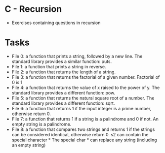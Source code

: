 # C - Recursion
- Exercises containing questions in recursion

# Tasks
- File 0: a function that prints a string, followed by a new line. The standard library provides a similar function: puts.
- File 1: a function that prints a string in reverse.
- File 2: a function that returns the length of a string.
- File 3: a function that returns the factorial of a given number. Factorial of 0 is 1
- File 4: a function that returns the value of x raised to the power of y. The standard library provides a different function: pow.
- File 5: a function that returns the natural square root of a number. The standard library provides a different function: sqrt.
- File 6: a function that returns 1 if the input integer is a prime number, otherwise return 0.
- File 7: a function that returns 1 if a string is a palindrome and 0 if not. An empty string is a palindrome.
- File 8: a function that compares two strings and returns 1 if the strings can be considered identical, otherwise return 0. s2 can contain the special character * The special char * can replace any string (including an empty string)
